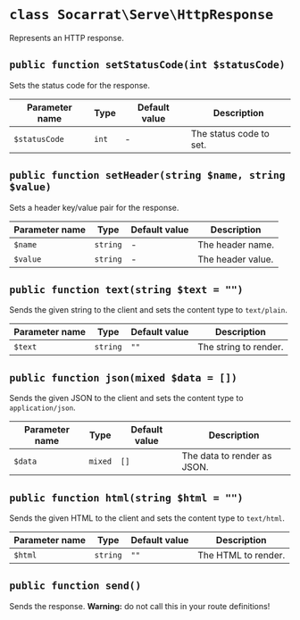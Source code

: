 # `class Socarrat\Serve\HttpResponse`

Represents an HTTP response.

## `public function setStatusCode(int $statusCode)`

Sets the status code for the response.

| Parameter name | Type  | Default value | Description             |
|----------------|-------|---------------|-------------------------|
| `$statusCode`  | `int` | -             | The status code to set. |

## `public function setHeader(string $name, string $value)`

Sets a header key/value pair for the response.

| Parameter name | Type     | Default value | Description       |
|----------------|----------|---------------|-------------------|
| `$name`        | `string` | -             | The header name.  |
| `$value`       | `string` | -             | The header value. |

## `public function text(string $text = "")`

Sends the given string to the client and sets the content type to `text/plain`.

| Parameter name | Type     | Default value | Description           |
|----------------|----------|---------------|-----------------------|
| `$text`        | `string` | `""`          | The string to render. |

## `public function json(mixed $data = [])`

Sends the given JSON to the client and sets the content type to `application/json`.

| Parameter name | Type    | Default value | Description                 |
|----------------|---------|---------------|-----------------------------|
| `$data`        | `mixed` | `[]`          | The data to render as JSON. |

## `public function html(string $html = "")`

Sends the given HTML to the client and sets the content type to `text/html`.

| Parameter name | Type     | Default value | Description         |
|----------------|----------|---------------|---------------------|
| `$html`        | `string` | `""`          | The HTML to render. |

## `public function send()`

Sends the response. **Warning:** do not call this in your route definitions!
